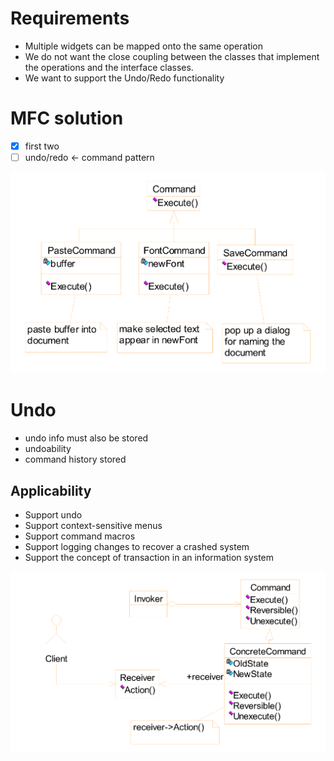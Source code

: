 # Requirements

- Multiple widgets can be mapped onto the same operation
- We do not want the close coupling between the classes that implement the operations and the interface classes.
- We want to support the Undo/Redo functionality

# MFC solution

- [x] first two
- [ ] undo/redo <- command pattern

![first two funcs](./imgs/6.png)

# Undo

- undo info must also be stored
- undoability
- command history stored

## Applicability

- Support undo
- Support context-sensitive menus
- Support command macros
- Support logging changes to recover a crashed system
- Support the concept of transaction in an information system

![undo](./imgs/7.png)
